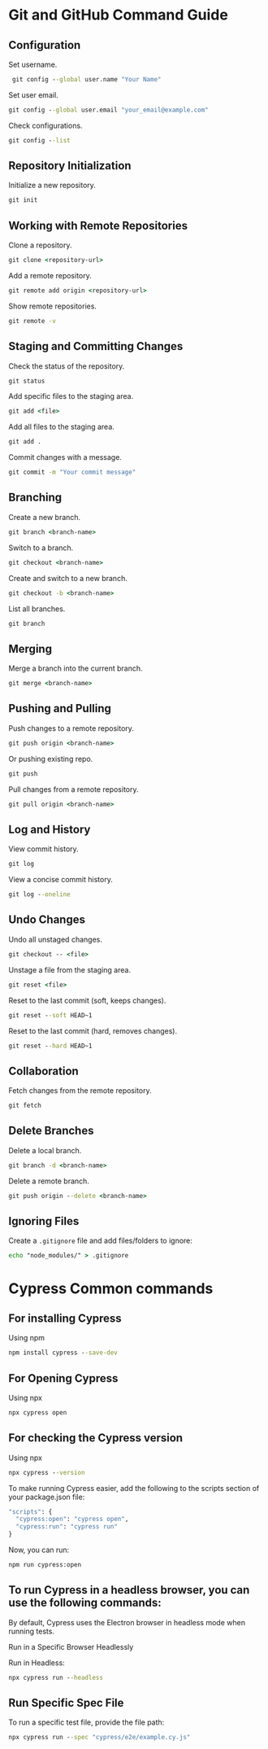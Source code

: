 # Git and GitHub Command Guide

## Configuration
Set username.
```cmd
 git config --global user.name "Your Name"
 ```
Set user email.
```cmd
git config --global user.email "your_email@example.com"
```
Check configurations.
```cmd
git config --list
```

## Repository Initialization
Initialize a new repository.
```cmd
git init
```

## Working with Remote Repositories
Clone a repository.
```cmd
git clone <repository-url>
```
Add a remote repository.
```cmd
git remote add origin <repository-url>
```
Show remote repositories.
```cmd
git remote -v
```

## Staging and Committing Changes
Check the status of the repository.
```cmd
git status
```
Add specific files to the staging area.
```cmd
git add <file>
```
Add all files to the staging area.
```cmd
git add .
```
Commit changes with a message.
```cmd
git commit -m "Your commit message"
```

## Branching
Create a new branch.
```cmd
git branch <branch-name>
```
Switch to a branch.
```cmd
git checkout <branch-name>
```
Create and switch to a new branch.
```cmd
git checkout -b <branch-name>
```
List all branches.
```cmd
git branch
```

## Merging
Merge a branch into the current branch.
```cmd
git merge <branch-name>
```

## Pushing and Pulling
Push changes to a remote repository.
```cmd
git push origin <branch-name>
```
Or pushing existing repo.
```cmd
git push
```

Pull changes from a remote repository.
```cmd
git pull origin <branch-name>
```

## Log and History
View commit history.
```cmd
git log
```
View a concise commit history.
```cmd
git log --oneline
```

## Undo Changes
Undo all unstaged changes.
```cmd
git checkout -- <file>
```
Unstage a file from the staging area.
```cmd
git reset <file>
```
Reset to the last commit (soft, keeps changes).
```cmd
git reset --soft HEAD~1
```
Reset to the last commit (hard, removes changes).
```cmd
git reset --hard HEAD~1
```

## Collaboration
Fetch changes from the remote repository.
```cmd
git fetch
```

## Delete Branches
Delete a local branch.
```cmd
git branch -d <branch-name>
```
Delete a remote branch.
```cmd
git push origin --delete <branch-name>
```

## Ignoring Files
Create a `.gitignore` file and add files/folders to ignore:
  ```cmd
  echo "node_modules/" > .gitignore
```



# Cypress Common commands

## For installing Cypress 
Using npm
```cmd
npm install cypress --save-dev
```

## For Opening Cypress 
Using npx
```cmd
npx cypress open
```


## For checking the Cypress version
Using npx
```cmd
npx cypress --version
```

To make running Cypress easier, add the following to the scripts section of your package.json file:
```cmd
"scripts": {
  "cypress:open": "cypress open",
  "cypress:run": "cypress run"
}
```
Now, you can run:
```cmd
npm run cypress:open
```


## To run Cypress in a headless browser, you can use the following commands:
By default, Cypress uses the Electron browser in headless mode when running tests.

Run in a Specific Browser Headlessly

Run in Headless:
```cmd
npx cypress run --headless
```


## Run Specific Spec File

To run a specific test file, provide the file path:
```cmd
npx cypress run --spec "cypress/e2e/example.cy.js"
```

